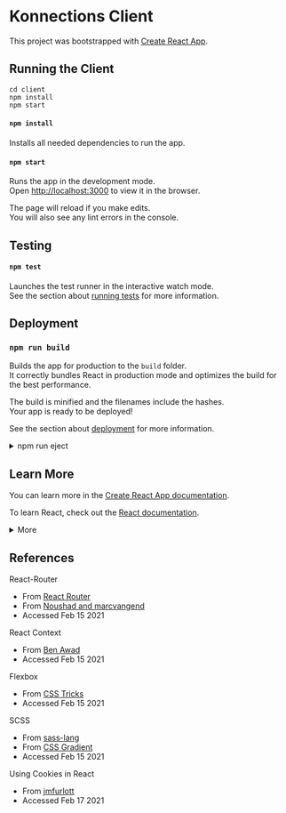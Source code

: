 # Konnections Client

This project was bootstrapped with [Create React App](https://github.com/facebook/create-react-app).

## Running the Client

```
cd client
npm install
npm start
```

#### `npm install`

Installs all needed dependencies to run the app.

#### `npm start`

Runs the app in the development mode.\
Open [http://localhost:3000](http://localhost:3000) to view it in the browser.

The page will reload if you make edits.\
You will also see any lint errors in the console.

## Testing

#### `npm test`

Launches the test runner in the interactive watch mode.\
See the section about [running tests](https://facebook.github.io/create-react-app/docs/running-tests) for more information.

## Deployment

### `npm run build`

Builds the app for production to the `build` folder.\
It correctly bundles React in production mode and optimizes the build for the best performance.

The build is minified and the filenames include the hashes.\
Your app is ready to be deployed!

See the section about [deployment](https://facebook.github.io/create-react-app/docs/deployment) for more information.

<details>
<summary> npm run eject</summary>
 
**Note: this is a one-way operation. Once you `eject`, you can’t go back!**

If you aren’t satisfied with the build tool and configuration choices, you can `eject` at any time. This command will remove the single build dependency from your project.

Instead, it will copy all the configuration files and the transitive dependencies (webpack, Babel, ESLint, etc) right into your project so you have full control over them. All of the commands except `eject` will still work, but they will point to the copied scripts so you can tweak them. At this point you’re on your own.

You don’t have to ever use `eject`. The curated feature set is suitable for small and middle deployments, and you shouldn’t feel obligated to use this feature. However we understand that this tool wouldn’t be useful if you couldn’t customize it when you are ready for it.

</details>

## Learn More

You can learn more in the [Create React App documentation](https://facebook.github.io/create-react-app/docs/getting-started).

To learn React, check out the [React documentation](https://reactjs.org/).

<details>
<summary>More</summary>

### Code Splitting

This section has moved here: [https://facebook.github.io/create-react-app/docs/code-splitting](https://facebook.github.io/create-react-app/docs/code-splitting)

### Analyzing the Bundle Size

This section has moved here: [https://facebook.github.io/create-react-app/docs/analyzing-the-bundle-size](https://facebook.github.io/create-react-app/docs/analyzing-the-bundle-size)

### Making a Progressive Web App

This section has moved here: [https://facebook.github.io/create-react-app/docs/making-a-progressive-web-app](https://facebook.github.io/create-react-app/docs/making-a-progressive-web-app)

### Advanced Configuration

This section has moved here: [https://facebook.github.io/create-react-app/docs/advanced-configuration](https://facebook.github.io/create-react-app/docs/advanced-configuration)

### `npm run build` fails to minify

This section has moved here: [https://facebook.github.io/create-react-app/docs/troubleshooting#npm-run-build-fails-to-minify](https://facebook.github.io/create-react-app/docs/troubleshooting#npm-run-build-fails-to-minify)

</details>

## References

React-Router

- From [React Router](https://reactrouter.com/web/guides/quick-start)
- From [Noushad and marcvangend](https://stackoverflow.com/questions/34735580/how-to-do-a-redirect-to-another-route-with-react-router)
- Accessed Feb 15 2021

React Context

- From [Ben Awad](https://www.youtube.com/watch?v=lhMKvyLRWo0)
- Accessed Feb 15 2021

Flexbox

- From [CSS Tricks](https://css-tricks.com/snippets/css/a-guide-to-flexbox/)
- Accessed Feb 15 2021

SCSS

- From [sass-lang](https://sass-lang.com/documentation/syntax)
- From [CSS Gradient](https://cssgradient.io/)
- Accessed Feb 15 2021

Using Cookies in React

- From [jmfurlott](https://www.jmfurlott.com/handling-user-session-react-context/)
- Accessed Feb 17 2021